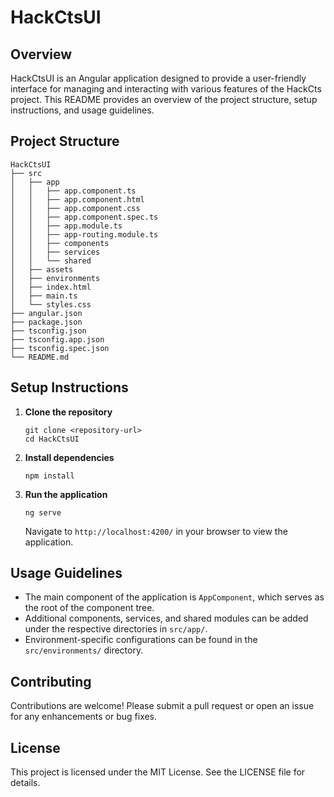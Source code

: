 # HackCtsUI

## Overview
HackCtsUI is an Angular application designed to provide a user-friendly interface for managing and interacting with various features of the HackCts project. This README provides an overview of the project structure, setup instructions, and usage guidelines.

## Project Structure
```
HackCtsUI
├── src
│   ├── app
│   │   ├── app.component.ts
│   │   ├── app.component.html
│   │   ├── app.component.css
│   │   ├── app.component.spec.ts
│   │   ├── app.module.ts
│   │   ├── app-routing.module.ts
│   │   ├── components
│   │   ├── services
│   │   └── shared
│   ├── assets
│   ├── environments
│   ├── index.html
│   ├── main.ts
│   └── styles.css
├── angular.json
├── package.json
├── tsconfig.json
├── tsconfig.app.json
├── tsconfig.spec.json
└── README.md
```

## Setup Instructions
1. **Clone the repository**
   ```
   git clone <repository-url>
   cd HackCtsUI
   ```

2. **Install dependencies**
   ```
   npm install
   ```

3. **Run the application**
   ```
   ng serve
   ```
   Navigate to `http://localhost:4200/` in your browser to view the application.

## Usage Guidelines
- The main component of the application is `AppComponent`, which serves as the root of the component tree.
- Additional components, services, and shared modules can be added under the respective directories in `src/app/`.
- Environment-specific configurations can be found in the `src/environments/` directory.

## Contributing
Contributions are welcome! Please submit a pull request or open an issue for any enhancements or bug fixes.

## License
This project is licensed under the MIT License. See the LICENSE file for details.